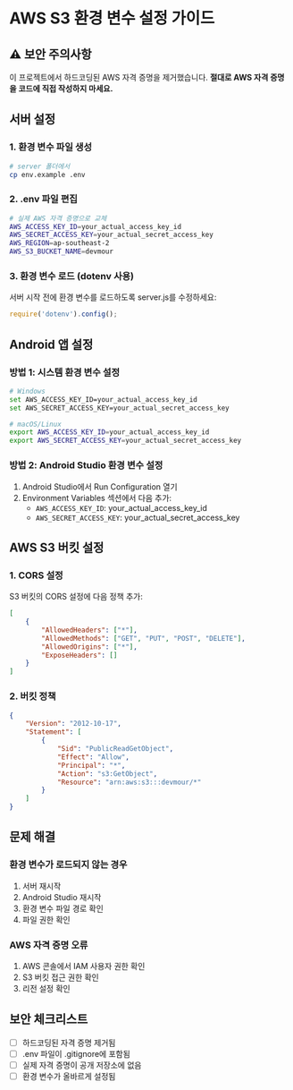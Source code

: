 # AWS S3 환경 변수 설정 가이드

## ⚠️ 보안 주의사항
이 프로젝트에서 하드코딩된 AWS 자격 증명을 제거했습니다. 
**절대로 AWS 자격 증명을 코드에 직접 작성하지 마세요.**

## 서버 설정

### 1. 환경 변수 파일 생성
```bash
# server 폴더에서
cp env.example .env
```

### 2. .env 파일 편집
```bash
# 실제 AWS 자격 증명으로 교체
AWS_ACCESS_KEY_ID=your_actual_access_key_id
AWS_SECRET_ACCESS_KEY=your_actual_secret_access_key
AWS_REGION=ap-southeast-2
AWS_S3_BUCKET_NAME=devmour
```

### 3. 환경 변수 로드 (dotenv 사용)
서버 시작 전에 환경 변수를 로드하도록 server.js를 수정하세요:
```javascript
require('dotenv').config();
```

## Android 앱 설정

### 방법 1: 시스템 환경 변수 설정
```bash
# Windows
set AWS_ACCESS_KEY_ID=your_actual_access_key_id
set AWS_SECRET_ACCESS_KEY=your_actual_secret_access_key

# macOS/Linux
export AWS_ACCESS_KEY_ID=your_actual_access_key_id
export AWS_SECRET_ACCESS_KEY=your_actual_secret_access_key
```

### 방법 2: Android Studio 환경 변수 설정
1. Android Studio에서 Run Configuration 열기
2. Environment Variables 섹션에서 다음 추가:
   - `AWS_ACCESS_KEY_ID`: your_actual_access_key_id
   - `AWS_SECRET_ACCESS_KEY`: your_actual_secret_access_key

## AWS S3 버킷 설정

### 1. CORS 설정
S3 버킷의 CORS 설정에 다음 정책 추가:
```json
[
    {
        "AllowedHeaders": ["*"],
        "AllowedMethods": ["GET", "PUT", "POST", "DELETE"],
        "AllowedOrigins": ["*"],
        "ExposeHeaders": []
    }
]
```

### 2. 버킷 정책
```json
{
    "Version": "2012-10-17",
    "Statement": [
        {
            "Sid": "PublicReadGetObject",
            "Effect": "Allow",
            "Principal": "*",
            "Action": "s3:GetObject",
            "Resource": "arn:aws:s3:::devmour/*"
        }
    ]
}
```

## 문제 해결

### 환경 변수가 로드되지 않는 경우
1. 서버 재시작
2. Android Studio 재시작
3. 환경 변수 파일 경로 확인
4. 파일 권한 확인

### AWS 자격 증명 오류
1. AWS 콘솔에서 IAM 사용자 권한 확인
2. S3 버킷 접근 권한 확인
3. 리전 설정 확인

## 보안 체크리스트
- [ ] 하드코딩된 자격 증명 제거됨
- [ ] .env 파일이 .gitignore에 포함됨
- [ ] 실제 자격 증명이 공개 저장소에 없음
- [ ] 환경 변수가 올바르게 설정됨

